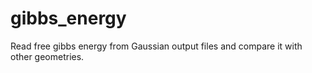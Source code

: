 # gibbs_energy
Read free gibbs energy from Gaussian output files and compare it with other geometries.
